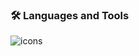 <h3 align="left">🛠️ Languages and Tools</h3>
<div align="left">
   <img src="https://go-skill-icons.vercel.app/api/icons?i=git,c,cpp,php,laravel,js,ts,react,nextjs,nodejs,python,dart,cs,dotnet,mongodb,mysql,postgres,linux,arduino,raspberrypi&theme=dark&perline=14" alt="icons"/> 

</div>


<br>
<br>
<br>
